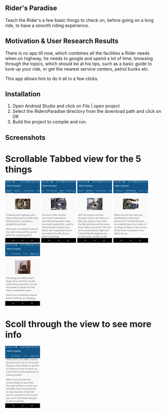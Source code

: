 ## Rider's Paradise

Teach the Rider's a few basic things to check on, before going on a long ride, to have a smooth riding experience.

## Motivation & User Research Results

There is no app till now, which combines all the facilities a Rider needs when on highway, he needs to google and spend a lot of time, browsing through the topics, which should be at his tips, such as a basic guide to tune up your ride, or get the nearest service centers, petrol bunks etc. 

This app allows him to do it all in a few clicks.

## Installation

1. Open Android Studio and click on File | open project
2. Select the RidersParadise directory from the download path and click on OK
3. Build the project to compile and run.

## Screenshots
# Scrollable Tabbed view for the 5 things
![alt tag](https://github.com/Pranavbhartia/RidersParadise/blob/master/screenshots/brakes.jpeg)
![alt tag](https://github.com/Pranavbhartia/RidersParadise/blob/master/screenshots/chain.jpeg)
![alt tag](https://github.com/Pranavbhartia/RidersParadise/blob/master/screenshots/oil.jpeg)
![alt tag](https://github.com/Pranavbhartia/RidersParadise/blob/master/screenshots/pressure.jpeg)
![alt tag](https://github.com/Pranavbhartia/RidersParadise/blob/master/screenshots/sparkPlug.jpeg)
# Scoll through the view to see more info
![alt tag](https://github.com/Pranavbhartia/RidersParadise/blob/master/screenshots/scroll.jpeg)
